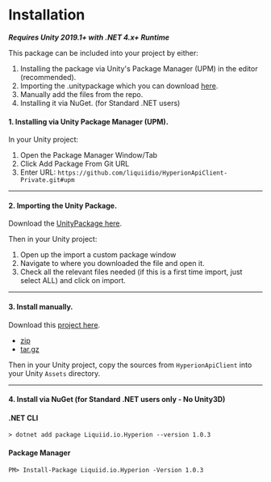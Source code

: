 # Installation

_**Requires Unity 2019.1+ with .NET 4.x+ Runtime**_

This package can be included into your project by either:

1. Installing the package via Unity's Package Manager (UPM) in the editor (recommended).
2. Importing the .unitypackage which you can download [here](https://github.com/liquiidio/HyperionApiClient-Private/releases/latest/download/io.liquiid.hyperion.unitypackage). 
3. Manually add the files from the repo.
4. Installing it via NuGet. (for Standard .NET users)

#### 1. Installing via Unity Package Manager (UPM).

In your Unity project:

1. Open the Package Manager Window/Tab
2. Click Add Package From Git URL
3. Enter URL: `https://github.com/liquiidio/HyperionApiClient-Private.git#upm` 

***

#### 2. Importing the Unity Package.

Download the [UnityPackage here](https://github.com/liquiidio/HyperionApiClient-Private/releases/latest/download/io.liquiid.hyperion.unitypackage). 

Then in your Unity project:

1. Open up the import a custom package window
2. Navigate to where you downloaded the file and open it.
3. Check all the relevant files needed (if this is a first time import, just select ALL) and click on import.

***

#### 3. Install manually.

Download this [project here](https://github.com/liquiidio/HyperionApiClient-Private/releases/latest).

  * [zip](https://github.com/liquiidio/HyperionApiClient-Private/archive/refs/tags/1.0.10.zip) 
  * [tar.gz](https://github.com/liquiidio/HyperionApiClient-Private/archive/refs/tags/1.0.10.tar.gz) 

Then in your Unity project, copy the sources from `HyperionApiClient` into your Unity `Assets` directory.

***

#### 4. Install via NuGet (for Standard .NET users only - No Unity3D)

#### .NET CLI

`> dotnet add package Liquiid.io.Hyperion --version 1.0.3`

#### Package Manager

`PM> Install-Package Liquiid.io.Hyperion -Version 1.0.3`
